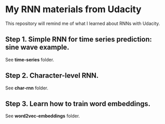 # My RNN materials from Udacity 

This repository will remind me of what I learned about RNNs with Udacity.

## Step 1. Simple RNN for time series prediction: sine wave example.

See **time-series** folder.

## Step 2. Character-level RNN.

See **char-rnn** folder.

## Step 3. Learn how to train word embeddings.

See **word2vec-embeddings** folder.
